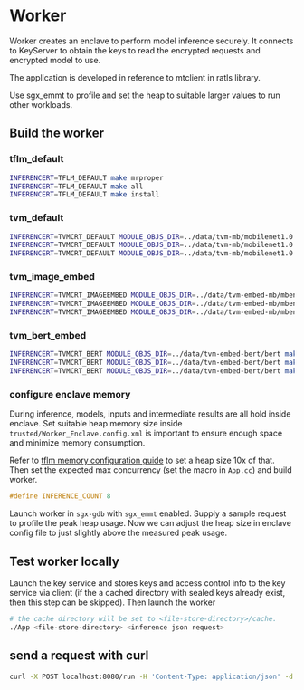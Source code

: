 # Worker

Worker creates an enclave to perform model inference securely. It connects to KeyServer to obtain the keys to read the encrypted requests and encrypted model to use.

The application is developed in reference to mtclient in ratls library.

Use sgx_emmt to profile and set the heap to suitable larger values to run other workloads.

## Build the worker

### tflm_default

```sh
INFERENCERT=TFLM_DEFAULT make mrproper
INFERENCERT=TFLM_DEFAULT make all
INFERENCERT=TFLM_DEFAULT make install
```

### tvm_default

```sh
INFERENCERT=TVMCRT_DEFAULT MODULE_OBJS_DIR=../data/tvm-mb/mobilenet1.0 make mrproper
INFERENCERT=TVMCRT_DEFAULT MODULE_OBJS_DIR=../data/tvm-mb/mobilenet1.0 make all
INFERENCERT=TVMCRT_DEFAULT MODULE_OBJS_DIR=../data/tvm-mb/mobilenet1.0 make install
```

### tvm_image_embed

```sh
INFERENCERT=TVMCRT_IMAGEEMBED MODULE_OBJS_DIR=../data/tvm-embed-mb/mbenetembed make mrproper
INFERENCERT=TVMCRT_IMAGEEMBED MODULE_OBJS_DIR=../data/tvm-embed-mb/mbenetembed make all
INFERENCERT=TVMCRT_IMAGEEMBED MODULE_OBJS_DIR=../data/tvm-embed-mb/mbenetembed make install
```

### tvm_bert_embed

```sh
INFERENCERT=TVMCRT_BERT MODULE_OBJS_DIR=../data/tvm-embed-bert/bert make mrproper
INFERENCERT=TVMCRT_BERT MODULE_OBJS_DIR=../data/tvm-embed-bert/bert make all
INFERENCERT=TVMCRT_BERT MODULE_OBJS_DIR=../data/tvm-embed-bert/bert make install
```

### configure enclave memory

During inference, models, inputs and intermediate results are all hold inside enclave. Set suitable heap memory size inside `trusted/Worker_Enclave.config.xml` is important to ensure enough space and minimize memory consumption.

Refer to [tflm memory configuration guide](../models/README.md#configure-tflm-interpreter-memory) to set a heap size 10x of that. Then set the expected max concurrency (set the macro in `App.cc`) and build worker.

```cpp
#define INFERENCE_COUNT 8
```

Launch worker in `sgx-gdb` with `sgx_emmt` enabled. Supply a sample request to profile the peak heap usage. Now we can adjust the heap size in enclave config file to just slightly above the measured peak usage.

## Test worker locally

Launch the key service and stores keys and access control info to the key service via client (if the a cached directory with sealed keys already exist, then this step can be skipped). Then launch the worker

```bash
# the cache directory will be set to <file-store-directory>/cache.
./App <file-store-directory> <inference json request>
```

## send a request with curl

```sh
curl -X POST localhost:8080/run -H 'Content-Type: application/json' -d @examples/tvmcrt/mobilenet1.0/ow_run_req.json
```
